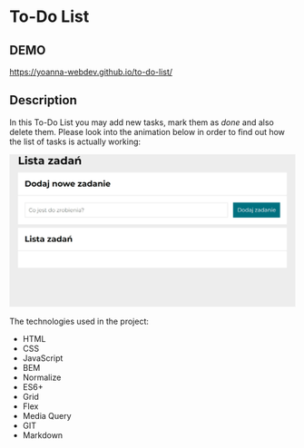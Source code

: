 # To-Do List

## DEMO

https://yoanna-webdev.github.io/to-do-list/

## Description

In this To-Do List you may add new tasks, mark them as *done* and also delete them.
Please look into the animation below in order to find out how the list of tasks is actually working:

![animated instruction](https://raw.githubusercontent.com/Yoanna-WebDev/to-do-list/master/gif/task%20list.gif)

The technologies used in the project:

- HTML
- CSS
- JavaScript
- BEM
- Normalize
- ES6+
- Grid
- Flex
- Media Query
- GIT
- Markdown

